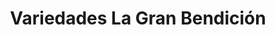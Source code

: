 ---
title: "Variedades La Gran Bendición"
url: /landazuri/variedades-la-gran-bendicion/
shop: tienda de variedades
---